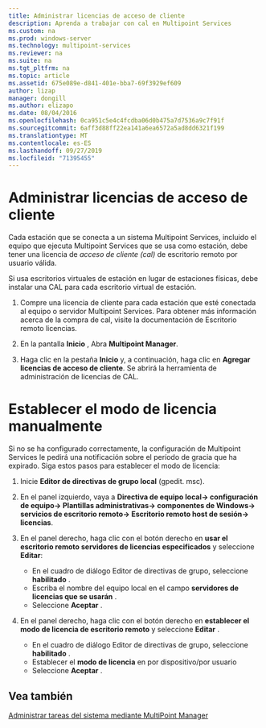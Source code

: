 ```yaml
---
title: Administrar licencias de acceso de cliente
description: Aprenda a trabajar con cal en Multipoint Services
ms.custom: na
ms.prod: windows-server
ms.technology: multipoint-services
ms.reviewer: na
ms.suite: na
ms.tgt_pltfrm: na
ms.topic: article
ms.assetid: 675e089e-d841-401e-bba7-69f3929ef609
author: lizap
manager: dongill
ms.author: elizapo
ms.date: 08/04/2016
ms.openlocfilehash: 0ca951c5e4c4fcdba06d0b475a7d7536a9c7f91f
ms.sourcegitcommit: 6aff3d88ff22ea141a6ea6572a5ad8dd6321f199
ms.translationtype: MT
ms.contentlocale: es-ES
ms.lasthandoff: 09/27/2019
ms.locfileid: "71395455"
---
```

# <a name="manage-client-access-licenses"></a>Administrar licencias de acceso de cliente
Cada estación que se conecta a un sistema Multipoint Services, incluido el equipo que ejecuta Multipoint Services que se usa como estación, debe tener una licencia de *acceso de cliente (cal)* de escritorio remoto por usuario válida.

Si usa escritorios virtuales de estación en lugar de estaciones físicas, debe instalar una CAL para cada escritorio virtual de estación.  
  
1.  Compre una licencia de cliente para cada estación que esté conectada al equipo o servidor Multipoint Services. Para obtener más información acerca de la compra de cal, visite la documentación de Escritorio remoto licencias. 

2.  En la pantalla **Inicio** , Abra **Multipoint Manager**.  
  
3.  Haga clic en la pestaña **Inicio** y, a continuación, haga clic en **Agregar licencias de acceso de cliente**.  Se abrirá la herramienta de administración de licencias de CAL.

# <a name="set-the-licensing-mode-manually"></a>Establecer el modo de licencia manualmente
Si no se ha configurado correctamente, la configuración de Multipoint Services le pedirá una notificación sobre el período de gracia que ha expirado. Siga estos pasos para establecer el modo de licencia:

1. Inicie **Editor de directivas de grupo local** (gpedit. msc).

2. En el panel izquierdo, vaya a **Directiva de equipo local-> configuración de equipo-> Plantillas administrativas-> componentes de Windows-> servicios de escritorio remoto-> Escritorio remoto host de sesión-> licencias**.

3. En el panel derecho, haga clic con el botón derecho en **usar el escritorio remoto servidores de licencias especificados** y seleccione **Editar**:
   - En el cuadro de diálogo Editor de directivas de grupo, seleccione **habilitado** .
   - Escriba el nombre del equipo local en el campo **servidores de licencias que se usarán** .
   - Seleccione **Aceptar** .
  
4. En el panel derecho, haga clic con el botón derecho en **establecer el modo de licencia de escritorio remoto** y seleccione **Editar** .
   - En el cuadro de diálogo Editor de directivas de grupo, seleccione **habilitado** .
   - Establecer el **modo de licencia** en por dispositivo/por usuario
   - Seleccione **Aceptar** . 

  
## <a name="see-also"></a>Vea también  
[Administrar tareas del sistema mediante MultiPoint Manager](Manage-System-Tasks-Using-MultiPoint-Manager.md)

